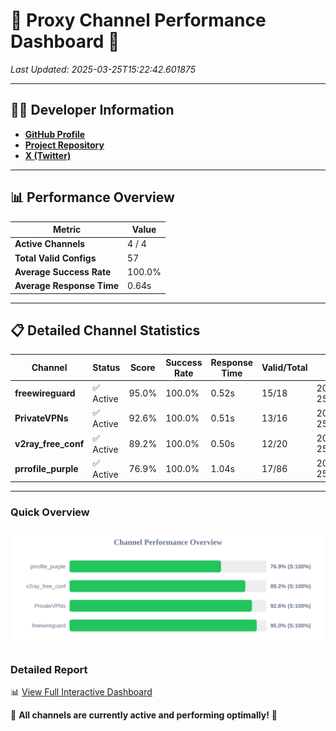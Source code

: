 # 🌟 Proxy Channel Performance Dashboard 🌟

_Last Updated: 2025-03-25T15:22:42.601875_

---

## 👩‍💻 Developer Information

- **[GitHub Profile](https://github.com/4n0nymou3)**  
- **[Project Repository](https://github.com/4n0nymou3/multi-proxy-config-fetcher)**  
- **[X (Twitter)](https://x.com/4n0nymou3)**  

---

## 📊 Performance Overview

| Metric                | Value       |
|-----------------------|-------------|
| **Active Channels**   | 4 / 4       |
| **Total Valid Configs** | 57          |
| **Average Success Rate** | 100.0%      |
| **Average Response Time** | 0.64s       |

---

## 📋 Detailed Channel Statistics

| Channel          | Status     | Score  | Success Rate | Response Time | Valid/Total | Last Success               |
|------------------|------------|--------|--------------|---------------|-------------|----------------------------|
| **freewireguard**  | ✅ Active  | 95.0%  | 100.0% | 0.52s         | 15/18       | 2025-03-25T15:22:42.600080 |
| **PrivateVPNs**  | ✅ Active  | 92.6%  | 100.0% | 0.51s         | 13/16       | 2025-03-25T15:22:42.054075 |
| **v2ray_free_conf**  | ✅ Active  | 89.2%  | 100.0% | 0.50s         | 12/20       | 2025-03-25T15:22:41.509689 |
| **prrofile_purple**  | ✅ Active  | 76.9%  | 100.0% | 1.04s         | 17/86       | 2025-03-25T15:22:40.939208 |

---

### Quick Overview
<div align="center">
  <a href="https://raw.githubusercontent.com/nullluser/NullRepo/refs/heads/main/assets/channel_stats_chart.svg">
    <img src="https://raw.githubusercontent.com/nullluser/NullRepo/refs/heads/main/assets/channel_stats_chart.svg" alt="Source Performance Statistics" width="800">
  </a>
</div>

### Detailed Report
📊 [View Full Interactive Dashboard](https://htmlpreview.github.io/?https://github.com/nullluser/NullRepo/blob/main/assets/performance_report.html)

🎉 **All channels are currently active and performing optimally!** 🎉
